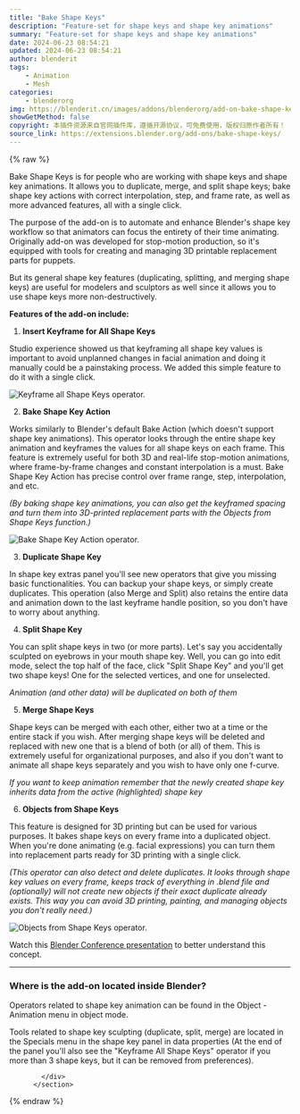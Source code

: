 ```yaml
---
title: "Bake Shape Keys"
description: "Feature-set for shape keys and shape key animations"
summary: "Feature-set for shape keys and shape key animations"
date: 2024-06-23 08:54:21
updated: 2024-06-23 08:54:21
author: blenderit
tags: 
    - Animation
    - Mesh
categories:
    - blenderorg
img: https://blenderit.cn/images/addons/blenderorg/add-on-bake-shape-keys-v1.1.0.png
showGetMethod: false
copyright: 本插件资源来自官网插件库，遵循开源协议，可免费使用，版权归原作者所有！
source_link: https://extensions.blender.org/add-ons/bake-shape-keys/
---
```


{% raw %}
<section id="about" class="mt-3">
            <div class="box style-rich-text">
              <p>Bake Shape Keys is for people who are working with shape keys and shape key animations. It allows you to duplicate, merge, and split shape keys; bake shape key actions with correct interpolation, step, and frame rate, as well as more advanced features, all with a single click.</p>
<p>The purpose of the add-on is to automate and enhance Blender's shape key workflow so that animators can focus the entirety of their time animating. Originally add-on was developed for stop-motion production, so it's equipped with tools for creating and managing 3D printable replacement parts for puppets.</p>
<p>But its general shape key features (duplicating, splitting, and merging shape keys) are useful for modelers and sculptors as well since it allows you to use shape keys more non-destructively.</p>
<p><strong>Features of the add-on include:</strong></p>
<ol>
<li><strong>Insert Keyframe for All Shape Keys</strong></li>
</ol>
<p>Studio experience showed us that keyframing all shape key values is important to avoid unplanned changes in facial animation and doing it manually could be a painstaking process. We added this simple feature to do it with a single click.</p>
<p><img src="https://d1231c29xbpffx.cloudfront.net/cache/01bd08491845fadf234ab957b2b726a8.gif" alt="Keyframe all Shape Keys operator." title="Keyframe all Shape Keys operator in action."></p>
<ol start="2">
<li><strong>Bake Shape Key Action</strong></li>
</ol>
<p>Works similarly to Blender's default Bake Action (which doesn't support shape key animations). This operator looks through the entire shape key animation and keyframes the values for all shape keys on each frame. This feature is extremely useful for both 3D and real-life stop-motion animations, where frame-by-frame changes and constant interpolation is a must.
Bake Shape Key Action has precise control over frame range, step, interpolation, and etc.</p>
<p><em>(By baking shape key animations, you can also get the keyframed spacing and turn them into 3D-printed replacement parts with the Objects from Shape Keys function.)</em></p>
<p><img src="https://d1231c29xbpffx.cloudfront.net/cache/ddcaa9d884291175ad019ee8e8637ded.gif" alt="Bake Shape Key Action operator." title="Bake Shape Key Action operator in action."></p>
<ol start="3">
<li><strong>Duplicate Shape Key</strong></li>
</ol>
<p>In shape key extras panel you'll see new operators that give you missing basic functionalities. You can backup your shape keys, or simply create duplicates. This operation (also Merge and Split) also retains the entire data and animation down to the last keyframe handle position, so you don't have to worry about anything.</p>
<ol start="4">
<li><strong>Split Shape Key</strong></li>
</ol>
<p>You can split shape keys in two (or more parts). Let's say you accidentally sculpted on eyebrows in your mouth shape key. Well, you can go into edit mode, select the top half of the face, click "Split Shape Key" and you'll get two shape keys! One for the selected vertices, and one for unselected.</p>
<p><em>Animation (and other data) will be duplicated on both of them</em></p>
<ol start="5">
<li><strong>Merge Shape Keys</strong></li>
</ol>
<p>Shape keys can be merged with each other, either two at a time or the entire stack if you wish. After merging shape keys will be deleted and replaced with new one that is a blend of both (or all) of them. This is extremely useful for organizational purposes, and also if you don't want to animate all shape keys separately and you wish to have only one f-curve.</p>
<p><em>If you want to keep animation remember that the newly created shape key inherits data from the active (highlighted) shape key</em></p>
<ol start="6">
<li><strong>Objects from Shape Keys</strong></li>
</ol>
<p>This feature is designed for 3D printing but can be used for various purposes. It bakes shape keys on every frame into a duplicated object. When you're done animating (e.g. facial expressions) you can turn them into replacement parts ready for 3D printing with a single click.</p>
<p><em>(This operator can also detect and delete duplicates. It looks through shape key values on every frame, keeps track of everything in .blend file and (optionally) will not create new objects if their exact duplicate already exists. This way you can avoid 3D printing, painting, and managing objects you don't really need.)</em></p>
<p><img src="https://d1231c29xbpffx.cloudfront.net/cache/00d7b89c0733b810bc565ff9c71f85d4.gif" alt="Objects from Shape Keys operator." title="Objects from Shape Keys operator in action."></p>
<p>Watch this <a rel="nofollow noopener noreferrer external" target="_blank" href="https://www.youtube.com/watch?v=Ry1qvOu9nxQ/">Blender Conference presentation</a> to better understand this concept.</p>
<hr>
<h3>Where is the add-on located inside Blender?</h3>
<p>Operators related to shape key animation can be found in the Object - Animation menu in object mode.</p>
<p>Tools related to shape key sculpting (duplicate, split, merge) are located in the Specials menu in the shape key panel in data properties (At the end of the panel you'll also see the "Keyframe All Shape Keys" operator if you more than 3 shape keys, but it can be removed from preferences).</p>

            </div>
          </section>
<div style="display: none">blenderorg</div>
{% endraw %}